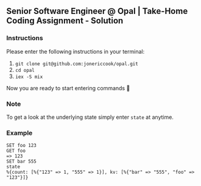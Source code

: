 ## Senior Software Engineer @ Opal | Take-Home Coding Assignment - Solution

### Instructions

Please enter the following instructions in your terminal:

1. `git clone git@github.com:jonericcook/opal.git`
2. `cd opal`
3. `iex -S mix`

Now you are ready to start entering commands 🤙

### Note

To get a look at the underlying state simply enter `state` at anytime.

### Example

```
SET foo 123
GET foo
=> 123
SET bar 555
state
%{count: [%{"123" => 1, "555" => 1}], kv: [%{"bar" => "555", "foo" => "123"}]}
```